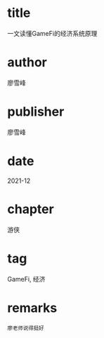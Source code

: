 # title
一文读懂GameFi的经济系统原理

# author
廖雪峰

# publisher
廖雪峰

# date
2021-12

# chapter
游侠

# tag
GameFi, 经济

# remarks
`廖老师说得挺好`
